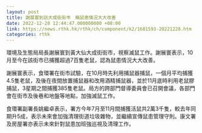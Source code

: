 ```yaml
---
layout: post
title: 謝展寰到訪大成街街巿　稱鼠患情況大大改善
date: 2022-12-28 12:44:47.000000000 +08:00
link: https://news.rthk.hk/rthk/ch/component/k2/1681593-20221228.htm
categories: rthk
---
```


環境及生態局局長謝展寰到黃大仙大成街街市，視察滅鼠工作。謝展寰表示，10月至今在該街市已捕獲超過7百隻老鼠，認為鼠患情況大大改善。

謝展寰表示，食環署在街市試驗，在10月時先利用捕鼠器捕鼠，一個月平均捕獲4.5隻老鼠，及後在夜間放置捕鼠器和改用酒精捕鼠器，並於11月底時利用老鼠膠捕鼠，3星期之間捕獲385隻老鼠。局方的跨部門督導委員會已召開會議，各部門會在街市及後巷和地盤等地點，加強滅鼠工作。

食環署副署長姚繼卓表示，署方今年7月至11月間捕獲活鼠共2萬3千隻，較去年同期升5成，表示未來會加強清理街道垃圾雜物，並繼續宣傳鼠患管理守則。康文署及房屋署亦表示未來針對鼠患加班強巡視及清理工作。
